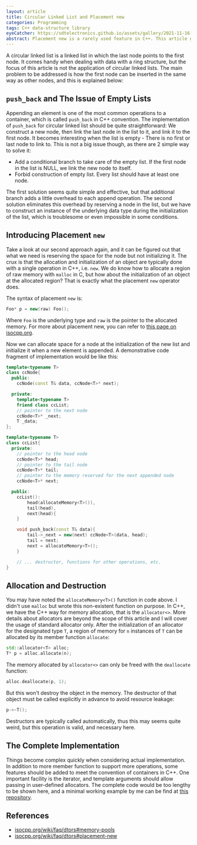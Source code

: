 ```yaml
---
layout: article
title: Circular Linked List and Placement new
categories: Programming
tags: C++ data-structure library
eyeCatcher: https://sdtelectronics.github.io/assets/gallery/2021-11-16-head-Circular-Linked-List-and-Placement-new.jpg
abstract: Placement new is a rarely used feature in C++. This article gives a brief introduction to this feature, and shows how it can be helpful in the implementation of circular linked lists.
---
```


A circular linked list is a linked list in which the last node points to the first node. It comes handy when dealing with data with a ring structure, but the focus of this article is not the application of circular linked lists. The main problem to be addressed is how the first node can be inserted in the same way as other nodes, and this is explained below:

## `push_back` and The Issue of Empty Lists
Appending an element is one of the most common operations to a container, which is called `push_back` in C++ convention. The implementation of `push_back` for circular linked list should be quite straightforward: We construct a new node, then link the last node in the list to it, and link it to the first node. It becomes interesting when the list is empty - There is no first or last node to link to. This is not a big issue though, as there are 2 simple way to solve it:
- Add a conditional branch to take care of the empty list. If the first node in the list is NULL, we link the new node to itself.
- Forbid construction of empty list. Every list should have at least one node.


The first solution seems quite simple and effective, but that additional branch adds a little overhead to each append operation. The second solution eliminates this overhead by reserving a node in the list, but we have to construct an instance of the underlying data type during the initialization of the list, which is troublesome or even impossible in some conditions. 

## Introducing Placement `new`
Take a look at our second approach again, and it can be figured out that what we need is reserving the space for the node but not initializing it. The crux is that the allocation and initialization of an object are typically done with a single operation in C++, i.e. `new`. We do know how to allocate a region of raw memory with `malloc` in C, but how about the initialization of an object at the allocated region? That is exactly what the placement `new` operator does. 

The syntax of placement `new` is:
``` c++
Foo* p = new(raw) Foo();
```
Where `Foo` is the underlying type and `raw` is the pointer to the allocated memory. For more about placement new, you can refer to [this page on isocpp.org](https://isocpp.org/wiki/faq/dtors#memory-pools).

Now we can allocate space for a node at the initialization of the new list and initialize it when a new element is appended. A demonstrative code fragment of implementation would be like this:

``` c++
template<typename T>
class ccNode{
  public:
    ccNode(const T& data, ccNode<T>* next);

  private:
    template<typename T>
    friend class ccList;
    // pointer to the next node
    ccNode<T>* _next;
    T _data;
};

template<typename T>
class ccList{
  private:
    // pointer to the head node
    ccNode<T>* head;
    // pointer to the tail node
    ccNode<T>* tail;
    // pointer to the memory reserved for the next appended node
    ccNode<T>* next;

  public:
    ccList(): 
        head(allocateMemory<T>()), 
        tail(head), 
        next(head){
    }

    void push_back(const T& data){
        tail->_next = new(next) ccNode<T>(data, head);
        tail = next;
        next = allocateMemory<T>();
    }

    // ... destructor, functions for other operations, etc. 
}
```

## Allocation and Destruction
You may have noted the `allocateMemory<T>()` function in code above. I didn't use `malloc` but wrote this non-existent function on purpose. In C++, we have the C++ way for memory allocation, that is the `allocator<>`. More details about allocators are beyond the scope of this article and I will cover the usage of standard allocator only. After the initialization of an allocator for the designated type `T`, a region of memory for `n` instances of `T` can be allocated by its member function `allocate`:
``` c++
std::allocator<T> alloc;
T* p = alloc.allocate(n);
```
The memory allocated by `allocator<>` can only be freed with the `deallocate` function:
``` c++
alloc.deallocate(p, 1);
```
But this won't destroy the object in the memory. The destructor of that object must be called explicitly in advance to avoid resource leakage:
``` c++
p->~T();
```
Destructors are typically called automatically, thus this may seems quite weird, but this operation is valid, and necessary here.

## The Complete Implementation
Things become complex quickly when considering actual implementation. In addition to more member function to support more operations, some features should be added to meet the convention of containers in C++. One important facility is the iterator, and template arguments should allow passing in user-defined allocators. The complete code would be too lengthy to be shown here, and a minimal working example by me can be find at [this repository](https://github.com/SdtElectronics/libSCALE/blob/master/src/container/circList.h).

## References
- [isocpp.org/wiki/faq/dtors#memory-pools](https://isocpp.org/wiki/faq/dtors#memory-pools)
- [isocpp.org/wiki/faq/dtors#placement-new](https://isocpp.org/wiki/faq/dtors#placement-new)
